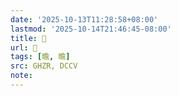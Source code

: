 ```yaml
---
date: '2025-10-13T11:28:58+08:00'
lastmod: '2025-10-14T21:46:45-08:00'
title: 󰟣
url: 󰟣
tags: [曕, 曕]
src: GHZR, DCCV
note:
---
```

